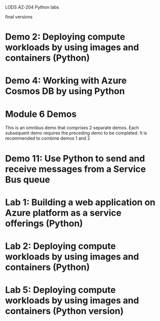 LODS AZ-204 Python labs

final versions

# Demo 2: Deploying compute workloads by using images and containers (Python)

# Demo 4: Working with Azure Cosmos DB by using Python

# Module 6 Demos

This is an omnibus demo that comprises 2 separate demos. Each subsequent demo requires the preceding demo
to be completed. It is recommended to combine demos 1 and 2

# Demo 11: Use Python to send and receive messages from a Service Bus queue

# Lab 1: Building a web application on Azure platform as a service offerings  (Python)
# Lab 2: Deploying compute workloads by using images and containers (Python)
# Lab 5: Deploying compute workloads by using images and containers (Python version)
